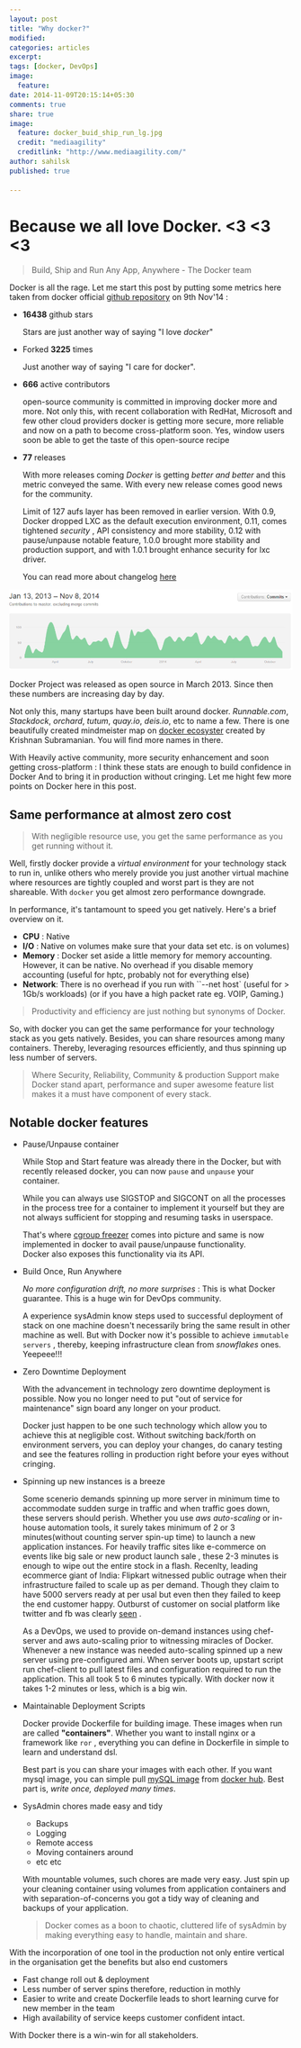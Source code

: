 ```yaml
---
layout: post
title: "Why docker?"
modified:
categories: articles
excerpt:
tags: [docker, DevOps]
image:
  feature:
date: 2014-11-09T20:15:14+05:30
comments: true
share: true
image: 
  feature: docker_buid_ship_run_lg.jpg
  credit: "mediaagility"
  creditlink: "http://www.mediaagility.com/"
author: sahilsk
published: true

---
```


Because we all love Docker. <3 <3 <3
====================================

> Build, Ship and Run Any App, Anywhere	
                   - The Docker team

 Docker is all the rage. Let me start this post by putting some metrics here taken from docker official [github repository](https://github.com/docker/docker) on 9th Nov'14 :

 * __16438__ github stars

	Stars are just another way of saying "I love _docker_"	

 * Forked __3225__ times

	Just another way of saying "I care for docker".

 * __666__ active contributors

	open-source community is committed in improving docker more and more. Not only this, with recent collaboration with RedHat, Microsoft and few other cloud providers docker is getting more secure, more reliable and now on a path to become cross-platform soon. Yes, window users soon be able to get the taste of this open-source recipe

 * __77__ releases   

	With more releases coming _Docker_ is getting _better and better_ and this metric conveyed the same. With every new release comes good news for the community. 

    Limit of 127 aufs layer has been removed in earlier version. With  0.9, Docker dropped LXC as the default execution environment,  0.11, comes tightened _security_  , API consistency and more stability, 0.12 with pause/unpause notable feature, 1.0.0 brought more stability and production support, and with 1.0.1 brought enhance security for lxc driver.

	You can read more about changelog [here](https://github.com/docker/docker/blob/release/CHANGELOG.md)

![Alt Contributors ](/images/contributor_github.png)

Docker Project was released as open source in March 2013. Since then these numbers are increasing day by day. 

Not only this, many startups have been built around docker. _Runnable.com_, _Stackdock_, _orchard_, _tutum_, _quay.io_, _deis.io_, etc to name a few. 
There is one beautifully created mindmeister map on [docker ecosyster](http://www.mindmeister.com/389671722/docker-ecosystem) created by Krishnan Subramanian. You will find more names in there.


With Heavily active community, more security enhancement  and soon getting cross-platform : I think these stats are enough to build confidence in Docker And to bring it in production without cringing.
Let me hight few more points on Docker here in this post.


Same performance at almost zero cost
-------------------------------------

> With negligible resource use, you get the same performance as you get running without it. 

Well, firstly docker provide a _virtual environment_ for your technology stack to run in, unlike others who merely provide you just another virtual machine where resources are tightly coupled and worst part is they are not shareable.
With `docker` you get almost zero performance downgrade. 

In performance, it's tantamount to speed you get natively. Here's a brief overview on it.

* __CPU__ :  Native
* __I/O__ : Native on volumes
		make sure that your data set etc. is on volumes)
* __Memory__ :  Docker set aside a little memory for memory accounting. However, it can be native. No overhead if you disable memory accounting (useful for hptc, probably not for everything else)
* __Network__:  There is no overhead if you run with ``--net host` (useful for > 1Gb/s workloads) (or if you have a high packet rate eg. VOIP, Gaming.)

> Productivity and efficiency are just nothing but synonyms of Docker.

So, with docker you can get the same performance for your technology stack as you gets natively. Besides,  you can share resources among many containers. Thereby, leveraging resources efficiently, and thus spinning up less number of servers.


> Where Security, Reliability, Community & production Support make Docker stand apart, performance and super awesome feature list makes it a must have component of every stack. 


Notable docker features
-----------------------------

- Pause/Unpause container
	
	While Stop and Start feature was already there in the Docker, but with recently released docker, you can now `pause` and `unpause` your container. 
	
	While you can always use SIGSTOP and SIGCONT on all the processes in the process tree for a container to implement it yourself but they are not always sufficient for stopping and resuming tasks in userspace. 

	That's where [cgroup freezer](https://www.kernel.org/doc/Documentation/cgroups/freezer-subsystem.txt) comes into picture and same is now implemented in docker to avail pause/unpause functionality.  
	 Docker also exposes this functionality via its API.
	    
-  Build Once, Run Anywhere

	_No more configuration drift, no more surprises_ : This is what Docker guarantee. This is a huge win for DevOps community.

	A experience sysAdmin know steps used to successful deployment of stack on one machine doesn't necessarily bring the same result in other machine as well. 
	But with Docker now it's possible to achieve `immutable servers` , thereby, keeping infrastructure clean from _snowflakes_ ones.  Yeepeee!!!

- Zero Downtime Deployment

	With the advancement in technology zero downtime deployment is possible. Now you no longer need to put "out of service for maintenance" sign board any longer on your product.

	Docker just happen to be one such technology which allow you to achieve this at negligible cost. Without switching back/forth on environment servers, you can deploy your changes, do canary testing and see the features rolling in production right before your eyes without cringing.
	
- Spinning up new instances is a breeze
	
	Some scenerio demands spinning up more server in minimum time to accommodate sudden surge in traffic and when traffic goes down, these servers should perish. Whether you use _aws auto-scaling_ or in-house automation tools, it surely takes minimum of 2 or 3 minutes(without counting server spin-up time) to launch a new application instances. For heavily traffic sites like e-commerce on events like big sale or new product launch sale , these 2-3 minutes is enough to wipe out the entire stock in a flash. 
	Recenlty, leading ecommerce giant of India: Flipkart witnessed public outrage when their infrastructure failed to scale up as per demand. Though they claim to have 5000 servers ready at per usal but even then they failed to keep the end customer happy. Outburst of customer on social platform like twitter and fb was clearly [seen](http://gadgets.ndtv.com/internet/news/flipkart-big-billion-day-sale-riddled-with-problems-602498) . 
	
	As a DevOps, we used to provide on-demand instances using chef-server and aws auto-scaling prior to witnessing miracles of Docker. Whenever a new instance was needed auto-scaling spinned up a new server using pre-configured ami. When server boots up, upstart script run chef-client to pull latest files and configuration required to run the application. This all took 5 to 6 minutes typically.
	With docker now it takes 1-2 minutes or less, which is a big win.

- Maintainable Deployment Scripts
	
	Docker provide Dockerfile for building image. These images when run are called __"containers"__. Whether you want to install nginx or a framework like `ror` , everything you can define in Dockerfile in simple to learn and understand dsl.

	Best part is you can share your images with each other. If you want mysql image, you can simple pull [mySQL image](https://registry.hub.docker.com/_/mysql/) from [docker hub](https://registry.hub.docker.com).  Best part is, _write once, deployed many times_.

- SysAdmin chores made easy and tidy

	- Backups
	- Logging
	- Remote access
	- Moving containers around
	- etc etc

	With mountable volumes, such chores are made very easy. Just spin up your cleaning container using volumes from application containers and with separation-of-concerns you got a tidy way of cleaning and backups of your application. 

	> Docker comes as a boon to chaotic, cluttered life of sysAdmin by making everything easy to handle, maintain and share.


With the incorporation of one tool in the production not only entire vertical in the organisation get the benefits but also end customers 

* Fast change roll out & deployment
* Less number of server spins therefore, reduction in mothly 
* Easier to write and create Dockerfile leads to short learning curve for new member in the team 
* High availability of service keeps customer confident intact.

With Docker there is a win-win for all stakeholders.